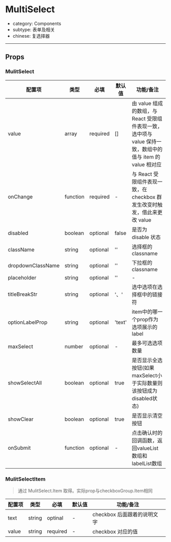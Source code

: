 # MultiSelect

- category: Components
- subtype: 表单及相关
- chinese: 复选择器

---

## Props

### MulitSelect

| 配置项 | 类型 | 必填 | 默认值 | 功能/备注 |
|---|---|---|---|---|
|value|array|required|[]|由 value 组成的数组，与 React 受限组件表现一致，选中项与 value 保持一致，数组中的值与 item 的 value 相对应|
|onChange|function|required|-|与 React 受限组件表现一致，在 checkbox 群发生改变时触发，借此来更改 value|
|disabled|boolean|optional|false|是否为 disable 状态|
|className|string|optional|''|选择框的classname|
|dropdownClassName|string|optional|''|下拉框的classname|
|placeholder|string|optional|''|-|
|titleBreakStr|string|optional|'、'|选中选项在选择框中的链接符|
|optionLabelProp|string|optional|'text'|item中的哪一个prop作为选项展示的label|
|maxSelect|number|optional|-|最多可选选项数量|
|showSelectAll|boolean|optional|true|是否显示全选按钮(如果maxSelect小于实际数量则该按钮成为disabled状态)|
|showClear|boolean|optional|true|是否显示清空按钮|
|onSubmit|function|optional|-|点击确认时的回调函数，返回valueList数组和labelList数组|
### MulitSelectItem

> 通过 MulitSelect.Item 取得。实际prop与checkboxGroup.Item相同

| 配置项 | 类型 | 必填 | 默认值 | 功能/备注 |
|---|---|---|---|---|
|text|string|optinal|-|checkbox 后面跟着的说明文字|
|value|string|required|-|checkbox 对应的值|